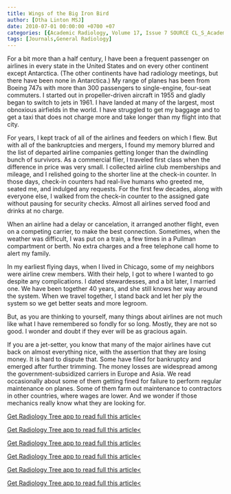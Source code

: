 ```yaml
---
title: Wings of the Big Iron Bird
author: [Otha Linton MSJ]
date: 2010-07-01 00:00:00 +0700 +07
categories: [{Academic Radiology, Volume 17, Issue 7 SOURCE CL_S_AcademicRadiologyVolume17Issue7 1}]
tags: [Journals,General Radiology]
---
```

For a bit more than a half century, I have been a frequent passenger on airlines in every state in the United States and on every other continent except Antarctica. (The other continents have had radiology meetings, but there have been none in Antarctica.) My range of planes has been from Boeing 747s with more than 300 passengers to single-engine, four-seat commuters. I started out in propeller-driven aircraft in 1955 and gladly began to switch to jets in 1961. I have landed at many of the largest, most obnoxious airfields in the world. I have struggled to get my baggage and to get a taxi that does not charge more and take longer than my flight into that city.

For years, I kept track of all of the airlines and feeders on which I flew. But with all of the bankruptcies and mergers, I found my memory blurred and the list of departed airline companies getting longer than the dwindling bunch of survivors. As a commercial flier, I traveled first class when the difference in price was very small. I collected airline club memberships and mileage, and I relished going to the shorter line at the check-in counter. In those days, check-in counters had real-live humans who greeted me, seated me, and indulged any requests. For the first few decades, along with everyone else, I walked from the check-in counter to the assigned gate without pausing for security checks. Almost all airlines served food and drinks at no charge.

When an airline had a delay or cancelation, it arranged another flight, even on a competing carrier, to make the best connection. Sometimes, when the weather was difficult, I was put on a train, a few times in a Pullman compartment or berth. No extra charges and a free telephone call home to alert my family.

In my earliest flying days, when I lived in Chicago, some of my neighbors were airline crew members. With their help, I got to where I wanted to go despite any complications. I dated stewardesses, and a bit later, I married one. We have been together 40 years, and she still knows her way around the system. When we travel together, I stand back and let her ply the system so we get better seats and more legroom.

But, as you are thinking to yourself, many things about airlines are not much like what I have remembered so fondly for so long. Mostly, they are not so good. I wonder and doubt if they ever will be as gracious again.

If you are a jet-setter, you know that many of the major airlines have cut back on almost everything nice, with the assertion that they are losing money. It is hard to dispute that. Some have filed for bankruptcy and emerged after further trimming. The money losses are widespread among the government-subsidized carriers in Europe and Asia. We read occasionally about some of them getting fined for failure to perform regular maintenance on planes. Some of them farm out maintenance to contractors in other countries, where wages are lower. And we wonder if those mechanics really know what they are looking for.

[Get Radiology Tree app to read full this article<](https://clinicalpub.com/app)

[Get Radiology Tree app to read full this article<](https://clinicalpub.com/app)

[Get Radiology Tree app to read full this article<](https://clinicalpub.com/app)

[Get Radiology Tree app to read full this article<](https://clinicalpub.com/app)

[Get Radiology Tree app to read full this article<](https://clinicalpub.com/app)

[Get Radiology Tree app to read full this article<](https://clinicalpub.com/app)